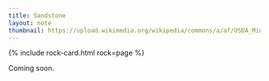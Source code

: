 ```yaml
---
title: Sandstone
layout: note
thumbnail: https://upload.wikimedia.org/wikipedia/commons/a/af/USDA_Mineral_Sandstone_93c3955.jpg
---
```

{% include rock-card.html rock=page %}

Coming soon.
